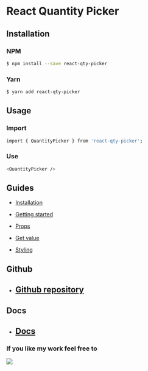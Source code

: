
  

# React Quantity Picker

  

## Installation

  ### NPM
```bash
$ npm install --save react-qty-picker
```
### Yarn
```bash
$ yarn add react-qty-picker
```
  
## Usage
  
### Import

  

```bash
import { QuantityPicker } from 'react-qty-picker';
```

### Use  

```bash
<QuantityPicker />
```

  

## Guides

  

  

-  [Installation](https://easycodesolution.com/2021/06/22/react-quantity-picker/#installation)

  

-  [Getting started](https://easycodesolution.com/2021/06/22/react-quantity-picker/#getting-started)

  

-  [Props](https://easycodesolution.com/2021/06/22/react-quantity-picker/#props)

  

-  [Get value](https://easycodesolution.com/2021/06/22/react-quantity-picker/#get-value)

  

-  [Styling](https://easycodesolution.com/2021/06/22/react-quantity-picker/#styling)

  
## Github
-  ## <a href="https://github.com/AbdulhakimZ/quantity-picker"> Github repository</a>

## Docs
-  ## <a href="https://easycodesolution.com/2021/06/22/react-quantity-picker">Docs</a>

  
  

### If you like my work feel free to

<a  href="https://www.buymeacoffee.com/abdulhakim"><img  src="https://img.buymeacoffee.com/button-api/?text=Buy me a coffee&emoji=&slug=abdulhakim&button_colour=FFDD00&font_colour=000000&font_family=Cookie&outline_colour=000000&coffee_colour=ffffff"></a>